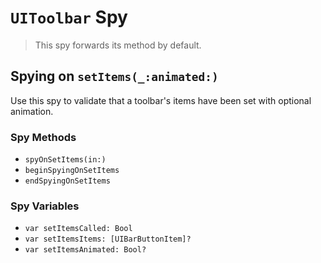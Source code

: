 `UIToolbar` Spy
===============

> This spy forwards its method by default.


## Spying on `setItems(_:animated:)`

Use this spy to validate that a toolbar's items have been set with optional animation.

### Spy Methods

* `spyOnSetItems(in:)`
* `beginSpyingOnSetItems`
* `endSpyingOnSetItems`

### Spy Variables

* `var setItemsCalled: Bool`
* `var setItemsItems: [UIBarButtonItem]?`
* `var setItemsAnimated: Bool?`
